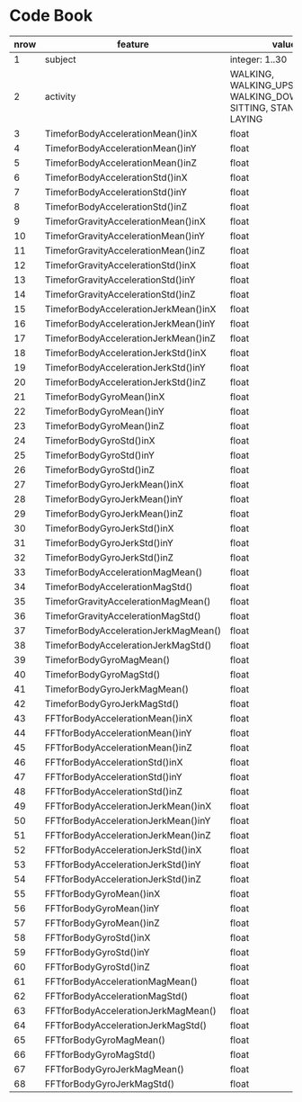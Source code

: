 # Code Book

| nrow | feature  | value  |  
| ---- | -------- | ------- |  
| 1   | subject  | integer: 1..30 |  
| 2   | activity  | WALKING, WALKING_UPSTAIRS, WALKING_DOWNSTAIRS, SITTING, STANDING, LAYING  |  
| 3   | TimeforBodyAccelerationMean()inX  | float  |  
| 4   | TimeforBodyAccelerationMean()inY  | float  |  
| 5   | TimeforBodyAccelerationMean()inZ  | float  |  
| 6   | TimeforBodyAccelerationStd()inX  | float  |  
| 7   | TimeforBodyAccelerationStd()inY  | float  |  
| 8   | TimeforBodyAccelerationStd()inZ  | float  |  
| 9   | TimeforGravityAccelerationMean()inX  | float  |  
| 10  | TimeforGravityAccelerationMean()inY  | float  |  
| 11  | TimeforGravityAccelerationMean()inZ  | float  |  
| 12  | TimeforGravityAccelerationStd()inX  | float  |  
| 13  | TimeforGravityAccelerationStd()inY  | float  |  
| 14  | TimeforGravityAccelerationStd()inZ  | float  |  
| 15  | TimeforBodyAccelerationJerkMean()inX  | float  |  
| 16  | TimeforBodyAccelerationJerkMean()inY  | float  |  
| 17  | TimeforBodyAccelerationJerkMean()inZ  | float  |  
| 18  | TimeforBodyAccelerationJerkStd()inX  | float  |  
| 19  | TimeforBodyAccelerationJerkStd()inY  | float  |  
| 20  | TimeforBodyAccelerationJerkStd()inZ  | float  |  
| 21  | TimeforBodyGyroMean()inX  | float  |  
| 22  | TimeforBodyGyroMean()inY  | float  |  
| 23  | TimeforBodyGyroMean()inZ  | float  |  
| 24  | TimeforBodyGyroStd()inX  | float  |  
| 25  | TimeforBodyGyroStd()inY  | float  |  
| 26  | TimeforBodyGyroStd()inZ  | float  |  
| 27  | TimeforBodyGyroJerkMean()inX  | float  |  
| 28  | TimeforBodyGyroJerkMean()inY  | float  |  
| 29  | TimeforBodyGyroJerkMean()inZ  | float  |  
| 30  | TimeforBodyGyroJerkStd()inX  | float  |  
| 31  | TimeforBodyGyroJerkStd()inY  | float  |  
| 32  | TimeforBodyGyroJerkStd()inZ  | float  |  
| 33  | TimeforBodyAccelerationMagMean()  | float  |  
| 34  | TimeforBodyAccelerationMagStd()  | float  |  
| 35  | TimeforGravityAccelerationMagMean()  | float  |  
| 36  | TimeforGravityAccelerationMagStd()  | float  |  
| 37  | TimeforBodyAccelerationJerkMagMean()  | float  |  
| 38  | TimeforBodyAccelerationJerkMagStd()  | float  |  
| 39  | TimeforBodyGyroMagMean()  | float  |  
| 40  | TimeforBodyGyroMagStd()  | float  |  
| 41  | TimeforBodyGyroJerkMagMean()  | float  |  
| 42  | TimeforBodyGyroJerkMagStd()  | float  |  
| 43  | FFTforBodyAccelerationMean()inX  | float  |  
| 44  | FFTforBodyAccelerationMean()inY  | float  |  
| 45  | FFTforBodyAccelerationMean()inZ  | float  |  
| 46  | FFTforBodyAccelerationStd()inX  | float  |  
| 47  | FFTforBodyAccelerationStd()inY  | float  |  
| 48  | FFTforBodyAccelerationStd()inZ  | float  |  
| 49  | FFTforBodyAccelerationJerkMean()inX  | float  |  
| 50  | FFTforBodyAccelerationJerkMean()inY  | float  |  
| 51  | FFTforBodyAccelerationJerkMean()inZ  | float  |  
| 52  | FFTforBodyAccelerationJerkStd()inX  | float  |  
| 53  | FFTforBodyAccelerationJerkStd()inY  | float  |  
| 54  | FFTforBodyAccelerationJerkStd()inZ  | float  |  
| 55  | FFTforBodyGyroMean()inX  | float  |  
| 56  | FFTforBodyGyroMean()inY  | float  |  
| 57  | FFTforBodyGyroMean()inZ  | float  |  
| 58  | FFTforBodyGyroStd()inX  | float  |  
| 59  | FFTforBodyGyroStd()inY  | float  |  
| 60  | FFTforBodyGyroStd()inZ  | float  |  
| 61  | FFTforBodyAccelerationMagMean()  | float  |  
| 62  | FFTforBodyAccelerationMagStd()  | float  |  
| 63  | FFTforBodyAccelerationJerkMagMean()  | float  |  
| 64  | FFTforBodyAccelerationJerkMagStd()  | float  |  
| 65  | FFTforBodyGyroMagMean()  | float  |  
| 66  | FFTforBodyGyroMagStd()  | float  |  
| 67  | FFTforBodyGyroJerkMagMean()  | float  |  
| 68  | FFTforBodyGyroJerkMagStd()  | float  |  